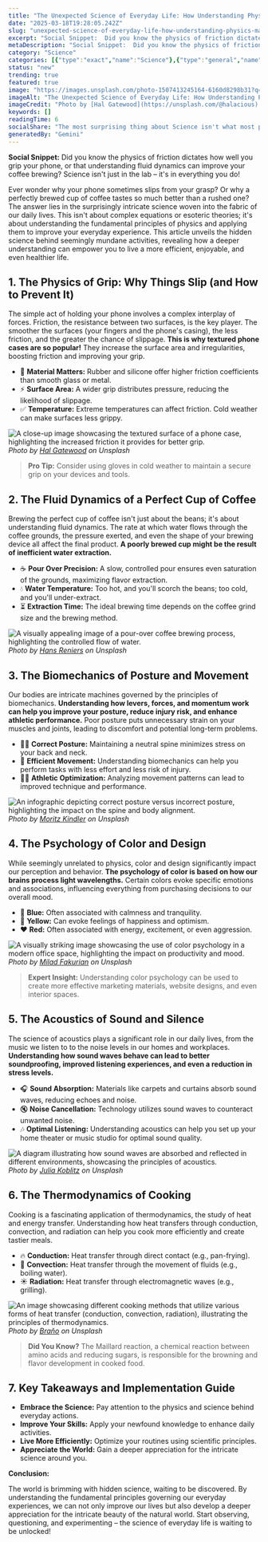 ```yaml
---
title: "The Unexpected Science of Everyday Life: How Understanding Physics Makes You a Better Human"
date: "2025-03-18T19:28:05.242Z"
slug: "unexpected-science-of-everyday-life-how-understanding-physics-makes-you-better-human"
excerpt: "Social Snippet:  Did you know the physics of friction dictates how well you grip your phone, or that understanding fluid dynamics can improve your coffee brewing? Science isn't just in the lab – it's in everything you do!"
metaDescription: "Social Snippet:  Did you know the physics of friction dictates how well you grip your phone, or that understanding fluid dynamics can improve your coffee b..."
category: "Science"
categories: [{"type":"exact","name":"Science"},{"type":"general","name":"Technology"},{"type":"medium","name":"Engineering"},{"type":"specific","name":"Robotics"},{"type":"niche","name":"Swarm Robotics"}]
status: "new"
trending: true
featured: true
image: "https://images.unsplash.com/photo-1507413245164-6160d8298b31?q=85&w=1200&fit=max&fm=webp&auto=compress"
imageAlt: "The Unexpected Science of Everyday Life: How Understanding Physics Makes You a Better Human"
imageCredit: "Photo by [Hal Gatewood](https://unsplash.com/@halacious) on Unsplash"
keywords: []
readingTime: 6
socialShare: "The most surprising thing about Science isn't what most people think. Find out what experts really say about this game-changing topic."
generatedBy: "Gemini"
---
```




**Social Snippet:**  Did you know the physics of friction dictates how well you grip your phone, or that understanding fluid dynamics can improve your coffee brewing? Science isn't just in the lab – it's in everything you do!

Ever wonder why your phone sometimes slips from your grasp? Or why a perfectly brewed cup of coffee tastes so much better than a rushed one?  The answer lies in the surprisingly intricate science woven into the fabric of our daily lives.  This isn't about complex equations or esoteric theories; it's about understanding the fundamental principles of physics and applying them to improve your everyday experience.  This article unveils the hidden science behind seemingly mundane activities, revealing how a deeper understanding can empower you to live a more efficient, enjoyable, and even healthier life.

## 1. The Physics of Grip: Why Things Slip (and How to Prevent It)

The simple act of holding your phone involves a complex interplay of forces.  Friction, the resistance between two surfaces, is the key player.  The smoother the surfaces (your fingers and the phone's casing), the less friction, and the greater the chance of slippage.  **This is why textured phone cases are so popular!**  They increase the surface area and irregularities, boosting friction and improving your grip.

* 🔑 **Material Matters:**  Rubber and silicone offer higher friction coefficients than smooth glass or metal.
* ⚡ **Surface Area:**  A wider grip distributes pressure, reducing the likelihood of slippage.
* ✅ **Temperature:**  Extreme temperatures can affect friction. Cold weather can make surfaces less grippy.

![A close-up image showcasing the textured surface of a phone case, highlighting the increased friction it provides for better grip.](https://images.unsplash.com/photo-1507413245164-6160d8298b31?q=85&w=1200&fit=max&fm=webp&auto=compress)
*Photo by [Hal Gatewood](https://unsplash.com/@halacious) on Unsplash*

> **Pro Tip:** Consider using gloves in cold weather to maintain a secure grip on your devices and tools.

## 2. The Fluid Dynamics of a Perfect Cup of Coffee

Brewing the perfect cup of coffee isn't just about the beans; it's about understanding fluid dynamics.  The rate at which water flows through the coffee grounds, the pressure exerted, and even the shape of your brewing device all affect the final product.  **A poorly brewed cup might be the result of inefficient water extraction.**

* ☕ **Pour Over Precision:**  A slow, controlled pour ensures even saturation of the grounds, maximizing flavor extraction.
* 💧 **Water Temperature:**  Too hot, and you'll scorch the beans; too cold, and you'll under-extract.
* ⏳ **Extraction Time:**  The ideal brewing time depends on the coffee grind size and the brewing method.

![A visually appealing image of a pour-over coffee brewing process, highlighting the controlled flow of water.](https://images.unsplash.com/photo-1532094349884-543bc11b234d?q=85&w=1200&fit=max&fm=webp&auto=compress)
*Photo by [Hans Reniers](https://unsplash.com/@hansreniers) on Unsplash*

## 3. The Biomechanics of Posture and Movement

Our bodies are intricate machines governed by the principles of biomechanics.  **Understanding how levers, forces, and momentum work can help you improve your posture, reduce injury risk, and enhance athletic performance.**  Poor posture puts unnecessary strain on your muscles and joints, leading to discomfort and potential long-term problems.

* 🧍‍♀️ **Correct Posture:**  Maintaining a neutral spine minimizes stress on your back and neck.
* 💪 **Efficient Movement:**  Understanding biomechanics can help you perform tasks with less effort and less risk of injury.
* 🏃‍♀️ **Athletic Optimization:**  Analyzing movement patterns can lead to improved technique and performance.

![An infographic depicting correct posture versus incorrect posture, highlighting the impact on the spine and body alignment.](https://images.unsplash.com/photo-1564325724739-bae0bd08762c?q=85&w=1200&fit=max&fm=webp&auto=compress)
*Photo by [Moritz Kindler](https://unsplash.com/@moritz_photography) on Unsplash*

## 4. The Psychology of Color and Design

While seemingly unrelated to physics, color and design significantly impact our perception and behavior.  **The psychology of color is based on how our brains process light wavelengths.**  Certain colors evoke specific emotions and associations, influencing everything from purchasing decisions to our overall mood.

* 💙 **Blue:** Often associated with calmness and tranquility.
* 💛 **Yellow:**  Can evoke feelings of happiness and optimism.
* ❤️ **Red:**  Often associated with energy, excitement, or even aggression.

![A visually striking image showcasing the use of color psychology in a modern office space, highlighting the impact on productivity and mood.](https://images.unsplash.com/photo-1617791160536-598cf32026fb?q=85&w=1200&fit=max&fm=webp&auto=compress)
*Photo by [Milad Fakurian](https://unsplash.com/@fakurian) on Unsplash*

> **Expert Insight:**  Understanding color psychology can be used to create more effective marketing materials, website designs, and even interior spaces.

## 5. The Acoustics of Sound and Silence

The science of acoustics plays a significant role in our daily lives, from the music we listen to to the noise levels in our homes and workplaces.  **Understanding how sound waves behave can lead to better soundproofing, improved listening experiences, and even a reduction in stress levels.**

* 🎧 **Sound Absorption:**  Materials like carpets and curtains absorb sound waves, reducing echoes and noise.
* 🔇 **Noise Cancellation:**  Technology utilizes sound waves to counteract unwanted noise.
* 🎶 **Optimal Listening:**  Understanding acoustics can help you set up your home theater or music studio for optimal sound quality.

![A diagram illustrating how sound waves are absorbed and reflected in different environments, showcasing the principles of acoustics.](https://images.unsplash.com/photo-1614935151651-0bea6508db6b?q=85&w=1200&fit=max&fm=webp&auto=compress)
*Photo by [Julia Koblitz](https://unsplash.com/@jkoblitz) on Unsplash*

## 6.  The Thermodynamics of Cooking

Cooking is a fascinating application of thermodynamics, the study of heat and energy transfer.  Understanding how heat transfers through conduction, convection, and radiation can help you cook more efficiently and create tastier meals.

* 🔥 **Conduction:**  Heat transfer through direct contact (e.g., pan-frying).
* 💨 **Convection:**  Heat transfer through the movement of fluids (e.g., boiling water).
* ☀️ **Radiation:**  Heat transfer through electromagnetic waves (e.g., grilling).

![An image showcasing different cooking methods that utilize various forms of heat transfer (conduction, convection, radiation), illustrating the principles of thermodynamics.](https://images.unsplash.com/photo-1628595351029-c2bf17511435?q=85&w=1200&fit=max&fm=webp&auto=compress)
*Photo by [Braňo](https://unsplash.com/@3dparadise) on Unsplash*

> **Did You Know?**  The Maillard reaction, a chemical reaction between amino acids and reducing sugars, is responsible for the browning and flavor development in cooked food.

## 7.  Key Takeaways and Implementation Guide

* **Embrace the Science:**  Pay attention to the physics and science behind everyday actions.
* **Improve Your Skills:**  Apply your newfound knowledge to enhance daily activities.
* **Live More Efficiently:**  Optimize your routines using scientific principles.
* **Appreciate the World:**  Gain a deeper appreciation for the intricate science around you.

**Conclusion:**

The world is brimming with hidden science, waiting to be discovered. By understanding the fundamental principles governing our everyday experiences, we can not only improve our lives but also develop a deeper appreciation for the intricate beauty of the natural world.  Start observing, questioning, and experimenting – the science of everyday life is waiting to be unlocked!


<div class="reading-progress-container">
  <div id="reading-progress" class="reading-progress"></div>
</div>
